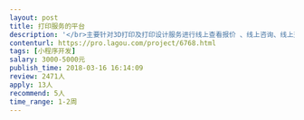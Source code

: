 ```yaml
---                
layout: post       
title: 打印服务的平台           
description: '</br>主要针对3D打印及打印设计服务进行线上查看报价 、线上咨询、线上交易、售后等一系列运营服务的小程序平台。</br>'     
contenturl: https://pro.lagou.com/project/6768.html      
tags: [小程序开发]            
salary: 3000-5000元          
publish_time: 2018-03-16 16:14:09         
review: 2471人                   
apply: 13人                   
recommend: 5人                   
time_range: 1-2周              
---                 
```

